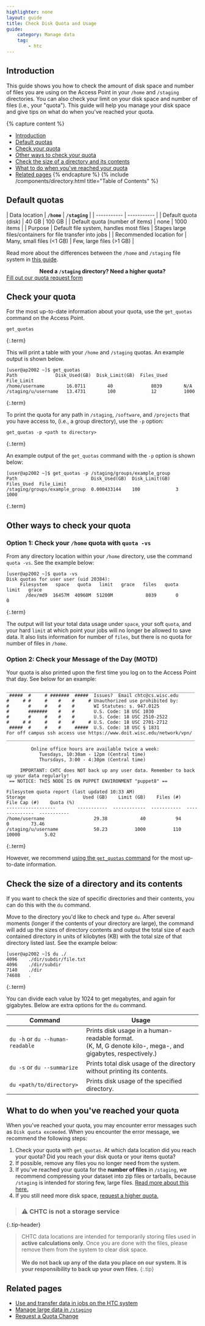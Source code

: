 ```yaml
---
highlighter: none
layout: guide
title: Check Disk Quota and Usage
guide:
    category: Manage data
    tag:
        - htc
---
```


## Introduction

This guide shows you how to check the amount of disk space and number of files you are using on the Access Point in your `/home` and `/staging` directories. You can also check your limit on your disk space and number of files (i.e., your "quota"). This guide will help you manage your disk space and give tips on what do when you've reached your quota.

{% capture content %}
- [Introduction](#introduction)
- [Default quotas](#default-quotas)
- [Check your quota](#check-your-quota)
- [Other ways to check your quota](#other-ways-to-check-your-quota)
- [Check the size of a directory and its contents](#check-the-size-of-a-directory-and-its-contents)
- [What to do when you've reached your quota](#what-to-do-when-youve-reached-your-quota)
- [Related pages](#related-pages)
{% endcapture %}
{% include /components/directory.html title="Table of Contents" %}

## Default quotas

| Data location | **`/home`** |  **`/staging`** |
| ----------- | ----------- |
| Default quota (disk) | 40 GB | 100 GB |
| Default quota (number of items) | none | 1000 items |
| Purpose | Default file system, handles most files | Stages large files/containers for file transfer into jobs |
| Recommended location for | Many, small files (<1 GB) | Few, large files (>1 GB) | 

Read more about the differences between the `/home` and `/staging` file system in [this guide](htc-job-file-transfer#data-storage-locations).

<p style="text-align: center; margin-bottom: 0; font-weight: bold;">Need a <code>/staging</code> directory? Need a higher quota?</p>
<div class="d-flex mb-3">
	<div class="p-3 m-auto">
		<a class="btn btn-primary" style="text-align: center" href="quota-request">Fill out our quota request form</a>
	</div>
</div>

## Check your quota

For the most up-to-date information about your quota, use the `get_quotas` command on the Access Point.
```
get_quotas
```
{:.term}

This will print a table with your `/home` and `/staging` quotas. An example output is shown below.

```
[user@ap2002 ~]$ get_quotas
Path              Disk_Used(GB)  Disk_Limit(GB)  Files_Used  File_Limit
/home/username        16.0711        40              8039        N/A
/staging/u/username   13.4731        100             12          1000
```
{:.term}

To print the quota for any path in `/staging`, `/software`, and `/projects` that you have access to, (i.e., a group directory), use the `-p` option:

```
get_quotas -p <path to directory>
```
{:.term}

An example output of the `get_quotas` command with the `-p` option is shown below:

```
[user@ap2002 ~]$ get_quotas -p /staging/groups/example_group
Path                           Disk_Used(GB)  Disk_Limit(GB)  Files_Used  File_Limit
/staging/groups/example_group  0.000433144    100             3           1000
```
{:.term}

## Other ways to check your quota

### Option 1: Check your `/home` quota with `quota -vs`

From any directory location within your `/home` directory, use the command
`quota -vs`. See the example below:

``` 
[user@ap2002 ~]$ quota -vs
Disk quotas for user user (uid 20384): 
     Filesystem   space   quota   limit   grace   files   quota   limit   grace
       /dev/md9  16457M  40960M  51200M            8039       0       0      
```
{:.term}

The output will list your total data usage under `space`, your soft
`quota`, and your hard `limit` at which point your jobs will no longer
be allowed to save data. It also lists information for number of `files`, but
there is no quota for number of files in `/home`.

### Option 2: Check your Message of the Day (MOTD)

Your quota is also printed upon the first time you log on to the Access Point that day. See below for an example:

```
_____________________________________________________________________
 #####  #     # #######  #####  Issues?  Email chtc@cs.wisc.edu
#     # #     #    #    #     # Unauthorized use prohibited by:
#       #     #    #    #       WI Statutes: s. 947.0125
#       #######    #    #       U.S. Code: 18 USC 1030
#       #     #    #    #       U.S. Code: 18 USC 2510-2522
#     # #     #    #    #     # U.S. Code: 18 USC 2701-2712
 #####  #     #    #     #####  U.S. Code: 18 USC § 1831
For off campus ssh access use https://www.doit.wisc.edu/network/vpn/
_____________________________________________________________________

         Online office hours are available twice a week:
            Tuesdays, 10:30am - 12pm (Central time)
            Thursdays, 3:00 - 4:30pm (Central time)

     IMPORTANT: CHTC does NOT back up any user data. Remember to back up your data regularly!
 == NOTICE: THIS NODE IS ON PUPPET ENVIRONMENT "puppet8" ==

Filesystem quota report (last updated 10:33 AM)
Storage                     Used (GB)    Limit (GB)    Files (#)    File Cap (#)    Quota (%)
------------------        -----------  ------------  -----------  --------------  -----------
/home/username                  29.38            40           94               0        73.46
/staging/u/username             50.23          1000          110           10000         5.02
```
{:.term}

However, we recommend [using the `get_quotas` command](#check-your-quota) for the most up-to-date information.

## Check the size of a directory and its contents

If you want to check the size of specific directories and their contents, you can do this with the `du` command.

Move to the directory you'd like to check and type `du`. After several
moments (longer if the contents of your directory are large), the command
will add up the sizes of directory contents and output the total size of
each contained directory in units of kilobytes (KB) with the total size of
that directory listed last. See the example below:

``` 
[user@ap2002 ~]$ du ./
4096    ./dir/subdir/file.txt
4096    ./dir/subdir
7140    ./dir
74688   .
```
{:.term}

You can divide each value by 1024 to get megabytes, and again for gigabytes. Below are extra options for the `du` command.

| Command | Usage |
| --- | --- |
| `du -h` or `du --human-readable` | Prints disk usage in a human-readable format.<br>(K, M, G denote kilo-, mega-, and gigabytes, respectively.)
| `du -s` or `du --summarize` | Prints total disk usage of the directory without printing its contents. |
| `du <path/to/directory>` | Prints disk usage of the specified directory. |

## What to do when you've reached your quota

When you've reached your quota, you may encounter error messages such as `Disk quota exceeded`. When you encounter the error message, we recommend the following steps:

1. Check your quota with `get_quotas`. At which data location did you reach your quota? Did you reach your disk quota or your items quota?
1. If possible, remove any files you no longer need from the system.
1. If you've reached your quota for the **number of files** in `/staging`, we recommend compressing your dataset into zip files or tarballs, because `/staging` is intended for storing few, large files. [Read more about this here.](file-avail-largedata#reduce-file-counts)
1. If you still need more disk space, [request a higher quota.](quota-request)

> ### ⚠️ CHTC is not a storage service
{:.tip-header}

> CHTC data locations are intended for temporarily storing files used in **active calculations only**. Once you are done with the files, please remove them from the system to clear disk space.<br><br>
> **We do not back up any of the data you place on our system. It is your responsibility to back up your own files.**
{:.tip}

## Related pages

* [Use and transfer data in jobs on the HTC system](htc-job-file-transfer)
* [Manage large data in `/staging`](file-avail-largedata)
* [Request a Quota Change](quota-request)